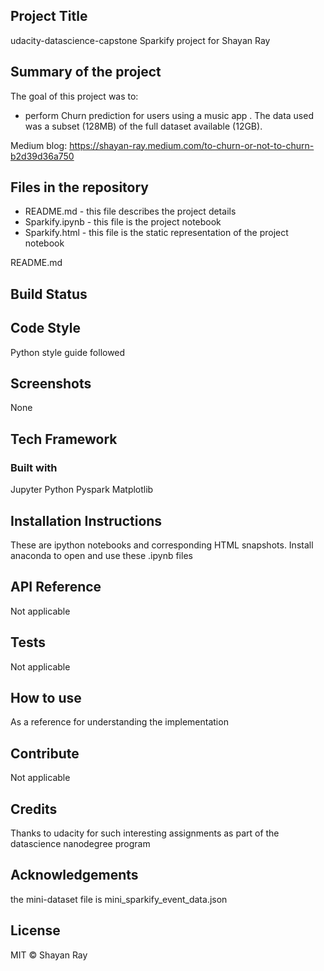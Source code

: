 ## Project Title
udacity-datascience-capstone Sparkify project  for Shayan Ray

## Summary of the project

The goal of this project was to:
- perform Churn prediction for users using a music app . The data used was a subset (128MB) of the full dataset available (12GB).

Medium blog: https://shayan-ray.medium.com/to-churn-or-not-to-churn-b2d39d36a750

## Files in the repository

- README.md - this file describes the project details
- Sparkify.ipynb - this file is the project notebook  
- Sparkify.html - this file is the static representation of the project notebook  

README.md
## Build Status

## Code Style
Python style guide followed

## Screenshots
None

## Tech Framework
### Built with 
Jupyter
Python
Pyspark
Matplotlib



## Installation Instructions
These are ipython notebooks and corresponding HTML snapshots. Install anaconda to open and use these .ipynb files


## API Reference
Not applicable

## Tests
Not applicable

## How to use
As a reference for understanding the implementation

## Contribute
Not applicable

## Credits
Thanks to udacity for such interesting assignments as part of the datascience nanodegree program

## Acknowledgements
the mini-dataset file is mini_sparkify_event_data.json

## License
MIT © Shayan Ray
